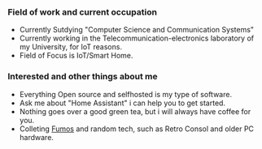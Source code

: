 <!-- ## Hi there 👋 -->
### Field of work and current occupation
- Currently Sutdying "Computer Science and Communication Systems"
- Currently working in the Telecommunication-electronics laboratory of my University, for IoT reasons.
- Field of Focus is IoT/Smart Home.

### Interested and other things about me
- Everything Open source and selfhosted is my type of software.
- Ask me about "Home Assistant" i can help you to get started.
- Nothing goes over a good green tea, but i will always have coffee for you.
- Colleting [Fumos](https://fumo.website/) and random tech, such as Retro Consol and older PC hardware.
<!--
**T-Blitz/T-Blitz** is a ✨ _special_ ✨ repository because its `README.md` (this file) appears on your GitHub profile.

Here are some ideas to get you started:

- 🔭 I’m currently working on ...
- 🌱 I’m currently learning ...
- 👯 I’m looking to collaborate on ...
- 🤔 I’m looking for help with ...
- 💬 Ask me about ...
- 📫 How to reach me: ...
- 😄 Pronouns: ...
- ⚡ Fun fact: ...
-->
